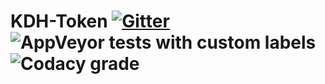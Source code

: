 # KDH-Token [![Gitter](https://img.shields.io/gitter/room/nwjs/nw.js.svg)](https://gitter.im/HydraHashGraph/Lobby#) ![AppVeyor tests with custom labels](https://img.shields.io/appveyor/tests/NZSmartie/coap-net-iu0to.svg?failed_label=bad&passed_label=good&skipped_label=n%2Fa) ![Codacy grade](https://img.shields.io/badge/Code%20Quality-A-brightgreen.svg)
